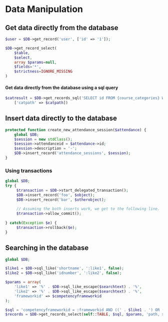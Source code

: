 # Data Manipulation

## Get data directly from the database

```php
$user = $DB->get_record('user', ['id' => '1']);
```

```php
$DB->get_record_select(
    $table, 
    $select, 
    array $params=null, 
    $fields='*', 
    $strictness=IGNORE_MISSING
)
```

#### Get data directly from the database using a sql query

```php
$catresult = $DB->get_records_sql('SELECT id FROM {course_categories} WHERE path LIKE :categorypath',
    ['catpath' => $catpath])
```

## Insert data directly to the database

```php
protected function create_new_attendance_session($attendance) {
    global $DB;
    $session = new stdClass();
    $session->attendanceid = $attendance->id;
    $session->description = '-';
    $DB->insert_record('attendance_sessions', $session);
}
```

### Using transactions

```php
global $DB;
try {
     $transaction = $DB->start_delegated_transaction();
     $DB->insert_record('foo', $object);
     $DB->insert_record('bar', $otherobject);
 
     // Assuming the both inserts work, we get to the following line.
     $transaction->allow_commit();
 
} catch(Exception $e) {
     $transaction->rollback($e);
}
```

## Searching in the database

```php
global $DB;

$like1 = $DB->sql_like('shortname', ':like1', false);
$like2 = $DB->sql_like('idnumber', ':like2', false);

$params = array(
    'like1' => '%' . $DB->sql_like_escape($searchtext) . '%',
    'like2' => '%' . $DB->sql_like_escape($searchtext) . '%',
    'frameworkid' => $competencyframeworkid
);

$sql = 'competencyframeworkid = :frameworkid AND ((' . $like1 . ') OR (' . $like2 . '))';
$records = $DB->get_records_select(self::TABLE, $sql, $params, 'path, sortorder ASC', '*');
```


